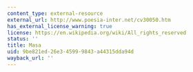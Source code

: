 ```yaml
---
content_type: external-resource
external_url: http://www.poesia-inter.net/cv30050.htm
has_external_license_warning: true
license: https://en.wikipedia.org/wiki/All_rights_reserved
status: ''
title: Masa
uid: 9be821ed-26e3-4599-9843-a44315dda94d
wayback_url: ''
---
```


